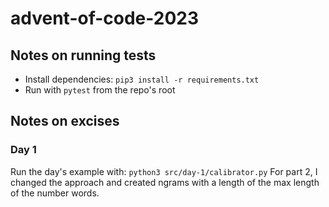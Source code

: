 # advent-of-code-2023

## Notes on running tests
* Install dependencies:
```pip3 install -r requirements.txt```
* Run with `pytest` from the repo's root

## Notes on excises
### Day 1
Run the day's example with: `python3 src/day-1/calibrator.py`
For part 2, I changed the approach and created ngrams with a length of the max length of the number words.
